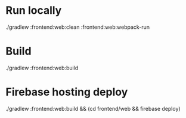 # Run locally

./gradlew :frontend:web:clean :frontend:web:webpack-run

# Build 

./gradlew :frontend:web:build

# Firebase hosting deploy

./gradlew :frontend:web:build && (cd frontend/web && firebase deploy)
